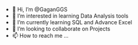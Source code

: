 - 👋 Hi, I’m @GaganGGS
- 👀 I’m interested in learning Data Analysis tools
- 🌱 I’m currently learning SQL and Advance Excel
- 💞️ I’m looking to collaborate on Projects
- 📫 How to reach me ...

<!---
GaganGGS/GaganGGS is a ✨ special ✨ repository because its `README.md` (this file) appears on your GitHub profile.
You can click the Preview link to take a look at your changes.
--->

